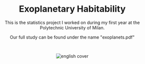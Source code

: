 <div align="center">

# Exoplanetary Habitability

This is the statistics project I worked on during my first year at the Polytechnic University of Milan.
  
Our full study can be found under the name "exoplanets.pdf"

  
<br>

![english cover](https://user-images.githubusercontent.com/55017307/133168000-3c4c19d2-6536-4913-9d72-c9bc3fb9eb2f.png)

</div>

